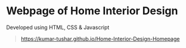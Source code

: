 # Webpage of Home Interior Design

 
Developed using HTML, CSS & Javascript

> https://kumar-tushar.github.io/Home-Interior-Design-Homepage
